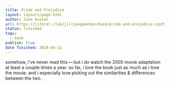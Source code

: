 ```yaml
---
title: Pride and Prejudice
layout: layouts/page.html
author: Jane Austen
url: https://literal.club/jilliangmeehan/book/pride-and-prejudice-zxpf0
status: finished
tags:
  - book
publish: true
date finished: 2024-04-12
---
```

somehow, i've never read this — but i *do* watch the 2005 movie adaptation at least a couple times a year. so far, i love the book just as much as i love the movie. and i especially love picking out the similarities & differences between the two. 